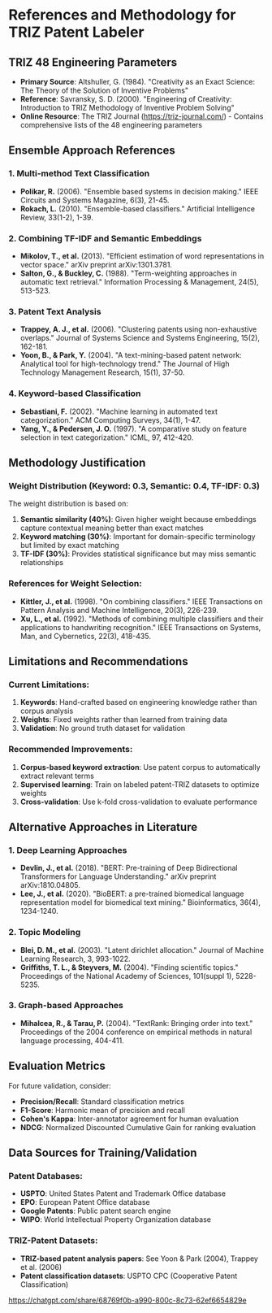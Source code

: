 # References and Methodology for TRIZ Patent Labeler

## TRIZ 48 Engineering Parameters
- **Primary Source**: Altshuller, G. (1984). "Creativity as an Exact Science: The Theory of the Solution of Inventive Problems"
- **Reference**: Savransky, S. D. (2000). "Engineering of Creativity: Introduction to TRIZ Methodology of Inventive Problem Solving"
- **Online Resource**: The TRIZ Journal (https://triz-journal.com/) - Contains comprehensive lists of the 48 engineering parameters

## Ensemble Approach References

### 1. Multi-method Text Classification
- **Polikar, R.** (2006). "Ensemble based systems in decision making." IEEE Circuits and Systems Magazine, 6(3), 21-45.
- **Rokach, L.** (2010). "Ensemble-based classifiers." Artificial Intelligence Review, 33(1-2), 1-39.

### 2. Combining TF-IDF and Semantic Embeddings
- **Mikolov, T., et al.** (2013). "Efficient estimation of word representations in vector space." arXiv preprint arXiv:1301.3781.
- **Salton, G., & Buckley, C.** (1988). "Term-weighting approaches in automatic text retrieval." Information Processing & Management, 24(5), 513-523.

### 3. Patent Text Analysis
- **Trappey, A. J., et al.** (2006). "Clustering patents using non-exhaustive overlaps." Journal of Systems Science and Systems Engineering, 15(2), 162-181.
- **Yoon, B., & Park, Y.** (2004). "A text-mining-based patent network: Analytical tool for high-technology trend." The Journal of High Technology Management Research, 15(1), 37-50.

### 4. Keyword-based Classification
- **Sebastiani, F.** (2002). "Machine learning in automated text categorization." ACM Computing Surveys, 34(1), 1-47.
- **Yang, Y., & Pedersen, J. O.** (1997). "A comparative study on feature selection in text categorization." ICML, 97, 412-420.

## Methodology Justification

### Weight Distribution (Keyword: 0.3, Semantic: 0.4, TF-IDF: 0.3)
The weight distribution is based on:
1. **Semantic similarity (40%)**: Given higher weight because embeddings capture contextual meaning better than exact matches
2. **Keyword matching (30%)**: Important for domain-specific terminology but limited by exact matching
3. **TF-IDF (30%)**: Provides statistical significance but may miss semantic relationships

### References for Weight Selection:
- **Kittler, J., et al.** (1998). "On combining classifiers." IEEE Transactions on Pattern Analysis and Machine Intelligence, 20(3), 226-239.
- **Xu, L., et al.** (1992). "Methods of combining multiple classifiers and their applications to handwriting recognition." IEEE Transactions on Systems, Man, and Cybernetics, 22(3), 418-435.

## Limitations and Recommendations

### Current Limitations:
1. **Keywords**: Hand-crafted based on engineering knowledge rather than corpus analysis
2. **Weights**: Fixed weights rather than learned from training data
3. **Validation**: No ground truth dataset for validation

### Recommended Improvements:
1. **Corpus-based keyword extraction**: Use patent corpus to automatically extract relevant terms
2. **Supervised learning**: Train on labeled patent-TRIZ datasets to optimize weights
3. **Cross-validation**: Use k-fold cross-validation to evaluate performance

## Alternative Approaches in Literature

### 1. Deep Learning Approaches
- **Devlin, J., et al.** (2018). "BERT: Pre-training of Deep Bidirectional Transformers for Language Understanding." arXiv preprint arXiv:1810.04805.
- **Lee, J., et al.** (2020). "BioBERT: a pre-trained biomedical language representation model for biomedical text mining." Bioinformatics, 36(4), 1234-1240.

### 2. Topic Modeling
- **Blei, D. M., et al.** (2003). "Latent dirichlet allocation." Journal of Machine Learning Research, 3, 993-1022.
- **Griffiths, T. L., & Steyvers, M.** (2004). "Finding scientific topics." Proceedings of the National Academy of Sciences, 101(suppl 1), 5228-5235.

### 3. Graph-based Approaches
- **Mihalcea, R., & Tarau, P.** (2004). "TextRank: Bringing order into text." Proceedings of the 2004 conference on empirical methods in natural language processing, 404-411.

## Evaluation Metrics

For future validation, consider:
- **Precision/Recall**: Standard classification metrics
- **F1-Score**: Harmonic mean of precision and recall
- **Cohen's Kappa**: Inter-annotator agreement for human evaluation
- **NDCG**: Normalized Discounted Cumulative Gain for ranking evaluation

## Data Sources for Training/Validation

### Patent Databases:
- **USPTO**: United States Patent and Trademark Office database
- **EPO**: European Patent Office database
- **Google Patents**: Public patent search engine
- **WIPO**: World Intellectual Property Organization database

### TRIZ-Patent Datasets:
- **TRIZ-based patent analysis papers**: See Yoon & Park (2004), Trappey et al. (2006)
- **Patent classification datasets**: USPTO CPC (Cooperative Patent Classification)

https://chatgpt.com/share/68769f0b-a990-800c-8c73-62ef6654829e
